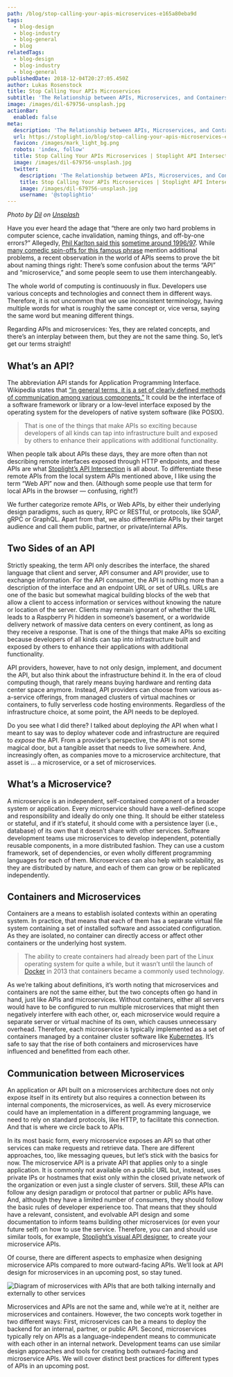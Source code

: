```yaml
---
path: /blog/stop-calling-your-apis-microservices-e165a80eba9d
tags:
  - blog-design
  - blog-industry
  - blog-general
  - blog
relatedTags:
  - blog-design
  - blog-industry
  - blog-general
publishedDate: 2018-12-04T20:27:05.450Z
author: Lukas Rosenstock
title: Stop Calling Your APIs Microservices
subtitle: 'The Relationship between APIs, Microservices, and Containers'
image: /images/dil-679756-unsplash.jpg
actionBar:
  enabled: false
meta:
  description: 'The Relationship between APIs, Microservices, and Containers'
  url: https://stoplight.io/blog/stop-calling-your-apis-microservices-e165a80eba9d/
  favicon: /images/mark_light_bg.png
  robots: 'index, follow'
  title: Stop Calling Your APIs Microservices | Stoplight API Intersection
  image: /images/dil-679756-unsplash.jpg
  twitter:
    description: 'The Relationship between APIs, Microservices, and Containers'
    title: Stop Calling Your APIs Microservices | Stoplight API Intersection
    image: /images/dil-679756-unsplash.jpg
    username: '@stoplightio'
---
```

_Photo by [Dil](https://unsplash.com/photos/8OECtq8rrNg) on [Unsplash](https://unsplash.com/)_

Have you ever heard the adage that “there are only two hard problems in computer science, cache invalidation, naming things, and off-by-one errors?” Allegedly, [Phil Karlton said this](https://quotesondesign.com/phil-karlton/) [sometime around 1996/97](https://twitter.com/timbray/status/817025379109990402). While [many comedic spin-offs for this famous phrase](https://www.martinfowler.com/bliki/TwoHardThings.html) mention additional problems, a recent observation in the world of APIs seems to prove the bit about naming things right: There’s some confusion about the terms “API” and “microservice,” and some people seem to use them interchangeably.

The whole world of computing is continuously in flux. Developers use various concepts and technologies and connect them in different ways. Therefore, it is not uncommon that we use inconsistent terminology, having multiple words for what is roughly the same concept or, vice versa, saying the same word but meaning different things.

Regarding APIs and microservices: Yes, they are related concepts, and there’s an interplay between them, but they are not the same thing. So, let’s get our terms straight!

## What’s an API?

The abbreviation API stands for Application Programming Interface. Wikipedia states that [“in general terms, it is a set of clearly defined methods of communication among various components.”](https://en.wikipedia.org/wiki/Application_programming_interface) It could be the interface of a software framework or library or a low-level interface exposed by the operating system for the developers of native system software (like POSIX).

> That is one of the things that make APIs so exciting because developers of all kinds can tap into infrastructure built and exposed by others to enhance their applications with additional functionality.

When people talk about APIs these days, they are more often than not describing remote interfaces exposed through HTTP endpoints, and these APIs are what [Stoplight’s API Intersection](http://blog.stoplight.io) is all about. To differentiate these remote APIs from the local system APIs mentioned above, I like using the term “Web API” now and then. (Although some people use that term for local APIs in the browser — confusing, right?)

We further categorize remote APIs, or Web APIs, by either their underlying design paradigms, such as query, RPC or RESTful, or protocols, like SOAP, gRPC or GraphQL. Apart from that, we also differentiate APIs by their target audience and call them public, partner, or private/internal APIs.

## Two Sides of an API

Strictly speaking, the term API only describes the interface, the shared language that client and server, API consumer and API provider, use to exchange information. For the API consumer, the API is nothing more than a description of the interface and an endpoint URL or set of URLs. URLs are one of the basic but somewhat magical building blocks of the web that allow a client to access information or services without knowing the nature or location of the server. Clients may remain ignorant of whether the URL leads to a Raspberry Pi hidden in someone’s basement, or a worldwide delivery network of massive data centers on every continent, as long as they receive a response. That is one of the things that make APIs so exciting because developers of all kinds can tap into infrastructure built and exposed by others to enhance their applications with additional functionality.

API providers, however, have to not only design, implement, and document the API, but also think about the infrastructure behind it. In the era of cloud computing though, that rarely means buying hardware and renting data center space anymore. Instead, API providers can choose from various as-a-service offerings, from managed clusters of virtual machines or containers, to fully serverless code hosting environments. Regardless of the infrastructure choice, at some point, the API needs to be deployed.

Do you see what I did there? I talked about deploying _the_ API when what I meant to say was to deploy whatever code and infrastructure are required to _expose_ the API. From a provider’s perspective, the API is not some magical door, but a tangible asset that needs to live somewhere. And, increasingly often, as companies move to a microservice architecture, that asset is … a microservice, or a set of microservices.

## What’s a Microservice?

A microservice is an independent, self-contained component of a broader system or application. Every microservice should have a well-defined scope and responsibility and ideally do only one thing. It should be either stateless or stateful, and if it’s stateful, it should come with a persistence layer (i.e., database) of its own that it doesn’t share with other services. Software development teams use microservices to develop independent, potentially reusable components, in a more distributed fashion. They can use a custom framework, set of dependencies, or even wholly different programming languages for each of them. Microservices can also help with scalability, as they are distributed by nature, and each of them can grow or be replicated independently.

## Containers and Microservices

Containers are a means to establish isolated contexts within an operating system. In practice, that means that each of them has a separate virtual file system containing a set of installed software and associated configuration. As they are isolated, no container can directly access or affect other containers or the underlying host system.

> The ability to create containers had already been part of the Linux operating system for quite a while, but it wasn’t until the launch of [Docker](https://www.docker.com/) in 2013 that containers became a commonly used technology.

As we’re talking about definitions, it’s worth noting that microservices and containers are not the same either, but the two concepts often go hand in hand, just like APIs and microservices. Without containers, either all servers would have to be configured to run multiple microservices that might then negatively interfere with each other, or, each microservice would require a separate server or virtual machine of its own, which causes unnecessary overhead. Therefore, each microservice is typically implemented as a set of containers managed by a container cluster software like [Kubernetes](https://kubernetes.io/). It’s safe to say that the rise of both containers and microservices have influenced and benefitted from each other.

## Communication between Microservices

An application or API built on a microservices architecture does not only expose itself in its entirety but also requires a connection between its internal components, the microservices, as well. As every microservice could have an implementation in a different programming language, we need to rely on standard protocols, like HTTP, to facilitate this connection. And that is where we circle back to APIs.

In its most basic form, every microservice exposes an API so that other services can make requests and retrieve data. There are different approaches, too, like messaging queues, but let’s stick with the basics for now. The microservice API is a private API that applies only to a single application. It is commonly not available on a public URL but, instead, uses private IPs or hostnames that exist only within the closed private network of the organization or even just a single cluster of servers. Still, these APIs can follow any design paradigm or protocol that partner or public APIs have. And, although they have a limited number of consumers, they should follow the basic rules of developer experience too. That means that they should have a relevant, consistent, and evolvable API design and some documentation to inform teams building other microservices (or even your future self) on how to use the service. Therefore, you can and should use similar tools, for example, [Stoplight’s visual API designer](/design), to create your microservice APIs.

Of course, there are different aspects to emphasize when designing microservice APIs compared to more outward-facing APIs. We’ll look at API design for microservices in an upcoming post, so stay tuned.

![Diagram of microservices with APIs that are both talking internally and externally to other services](/images/1_eskatdf7n7vtrp90dufiug.png)

Microservices and APIs are not the same and, while we’re at it, neither are microservices and containers. However, the two concepts work together in two different ways: First, microservices can be a means to deploy the backend for an internal, partner, or public API. Second, microservices typically rely on APIs as a language-independent means to communicate with each other in an internal network. Development teams can use similar design approaches and tools for creating both outward-facing and microservice APIs. We will cover distinct best practices for different types of APIs in an upcoming post.
